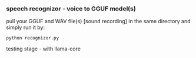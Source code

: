 ### speech recognizor - voice to GGUF model(s)

pull your GGUF and WAV file(s) [sound recording] in the same directory and simply run it by:
```
python recognizor.py
```
testing stage - with llama-core
